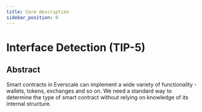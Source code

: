 ```yaml
---
title: Core description
sidebar_position: 0
---
```


# Interface Detection (TIP-5)

## Abstract

Smart contracts in Everscale can implement a wide variety of functionality - wallets, tokens, exchanges and so on.
We need a standard way to determine the type of smart contract without relying on knowledge of its internal structure.

